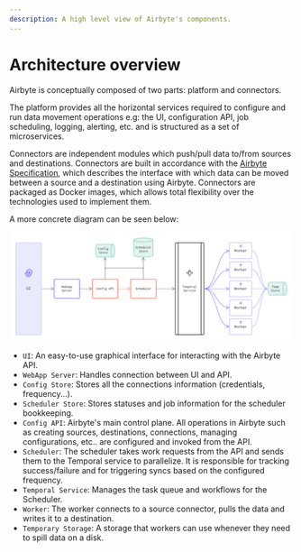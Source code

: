 ```yaml
---
description: A high level view of Airbyte's components.
---
```


# Architecture overview

Airbyte is conceptually composed of two parts: platform and connectors. 

The platform provides all the horizontal services required to configure and run data movement operations e.g: the UI, configuration API, job scheduling, logging, alerting, etc. and is structured as a set of microservices. 

Connectors are independent modules which push/pull data to/from sources and destinations. Connectors are built in accordance with the [Airbyte Specification](./airbyte-specification.md), which describes the interface with which data can be moved between a source and a destination using Airbyte. Connectors are packaged as Docker images, which allows total flexibility over the technologies used to implement them. 

A more concrete diagram can be seen below:

![3.048-Kilometer view](../.gitbook/assets/understanding_airbyte_high_level_architecture.png)

* `UI`: An easy-to-use graphical interface for interacting with the Airbyte API.
* `WebApp Server`: Handles connection between UI and API.
* `Config Store`: Stores all the connections information \(credentials, frequency...\).
* `Scheduler Store`: Stores statuses and job information for the scheduler bookkeeping.
* `Config API`: Airbyte's main control plane. All operations in Airbyte such as creating sources, destinations, connections, managing configurations, etc.. are configured and invoked from the API.
* `Scheduler`: The scheduler takes work requests from the API and sends them to the Temporal service to parallelize. It is responsible for tracking success/failure and for triggering syncs based on the configured frequency.
* `Temporal Service`: Manages the task queue and workflows for the Scheduler. 
* `Worker`: The worker connects to a source connector, pulls the data and writes it to a destination.
* `Temporary Storage`: A storage that workers can use whenever they need to spill data on a disk.

